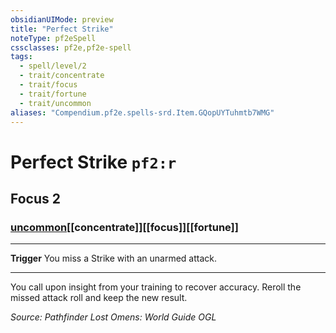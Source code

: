 ```yaml
---
obsidianUIMode: preview
title: "Perfect Strike"
noteType: pf2eSpell
cssclasses: pf2e,pf2e-spell
tags:
  - spell/level/2
  - trait/concentrate
  - trait/focus
  - trait/fortune
  - trait/uncommon
aliases: "Compendium.pf2e.spells-srd.Item.GQopUYTuhmtb7WMG" 
---
```

# Perfect Strike  `pf2:r`  
## Focus 2
### [uncommon](uncommon "Uncommon Rarity Trait")[[concentrate]][[focus]][[fortune]]

* * * 
**Trigger** You miss a Strike with an unarmed attack.

* * *

You call upon insight from your training to recover accuracy. Reroll the missed attack roll and keep the new result.

*Source: Pathfinder Lost Omens: World Guide*
*OGL*